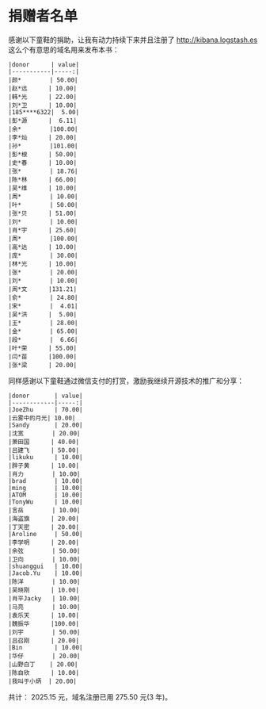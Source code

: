 捐赠者名单
===============

感谢以下童鞋的捐助，让我有动力持续下来并且注册了 <http://kibana.logstash.es> 这么个有意思的域名用来发布本书：

    |donor      | value|
    |-----------|-----:|
    |颜*        | 50.00|
    |赵*远      | 10.00|
    |韩*光      | 22.00|
    |刘*卫      | 10.00|
    |185****6322|  5.00|
    |彭*源      |  6.11|
    |余*        |100.00|
    |李*灿      | 20.00|
    |孙*        |101.00|
    |彭*根      | 50.00|
    |史*春      | 10.00|
    |张*        | 18.76|
    |陈*林      | 66.00|
    |吴*维      | 10.00|
    |周*        | 10.00|
    |叶*        | 50.00|
    |张*贝      | 51.00|
    |刘*        | 10.00|
    |肖*宇      | 25.60|
    |周*        |100.00|
    |高*达      | 10.00|
    |庞*        | 30.00|
    |林*光      | 10.00|
    |张*        | 20.00|
    |刘*        | 10.00|
    |周*文      |131.21|
    |俞*        | 24.80|
    |宋*        |  4.01|
    |吴*洪      |  5.00|
    |王*        | 28.00|
    |金*        | 65.00|
    |段*        |  6.66|
    |叶*荣      | 55.00|
    |闫*苗      |100.00|
    |张*梁      | 20.00|

同样感谢以下童鞋通过微信支付的打赏，激励我继续开源技术的推广和分享：

    |donor       | value|
    |------------|-----:|
    |JoeZhu      | 70.00|
    |云雾中的月光| 10.00|
    |Sandy       | 20.00|
    |沈宽        | 20.00|
    |萧田国      | 40.00|
    |吕建飞      | 50.00|
    |likuku      | 10.00|
    |胖子黄      | 10.00|
    |肖力        | 10.00|
    |brad        | 10.00|
    |ming        | 10.00|
    |ATOM        | 10.00|
    |TonyWu      | 10.00|
    |言岳        | 10.00|
    |海盗旗      | 20.00|
    |丁天密      | 20.00|
    |Aroline     | 50.00|
    |李学明      | 20.00|
    |余弦        | 50.00|
    |卫向        | 10.00|
    |shuanggui   | 10.00|
    |Jacob.Yu    | 10.00|
    |陈洋        | 10.00|
    |吴晓刚      | 10.00|
    |肖平Jacky   | 10.00|
    |马亮        | 10.00|
    |袁乐天      | 10.00|
    |魏振华      |100.00|
    |刘宇        | 50.00|
    |吕召刚      | 20.00|
    |Bin         | 10.00|
    |华仔        | 20.00|
    |山野白丁    | 20.00|
    |陈自欣      | 10.00|
    |我叫于小炳  | 20.00|

共计： 2025.15 元，域名注册已用 275.50 元(3 年)。
